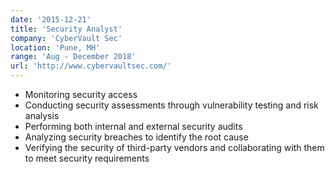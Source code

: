 ```yaml
---
date: '2015-12-21'
title: 'Security Analyst'
company: 'CyberVault Sec'
location: 'Pune, MH'
range: 'Aug - December 2018'
url: 'http://www.cybervaultsec.com/'
---
```


- Monitoring security access
- Conducting security assessments through vulnerability testing and risk analysis
- Performing both internal and external security audits
- Analyzing security breaches to identify the root cause
- Verifying the security of third-party vendors and collaborating with them to meet security requirements

